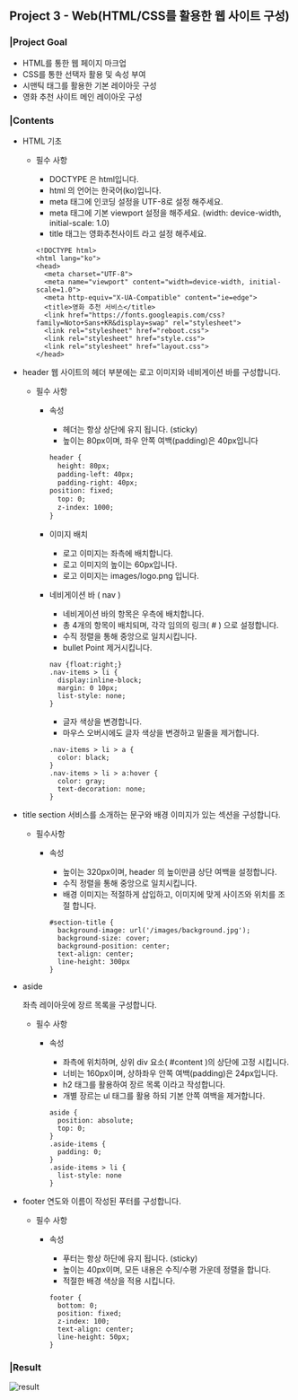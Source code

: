 ## Project 3 - Web(HTML/CSS를 활용한 웹 사이트 구성)

### |Project Goal

- HTML를 통한 웹 페이지 마크업
- CSS를 통한 선택자 활용 및 속성 부여
- 시맨틱 태그를 활용한 기본 레이아웃 구성
- 영화 추천 사이트 메인 레이아웃 구성



### |Contents

- HTML 기초

  - 필수 사항
    - DOCTYPE 은 html입니다.
    - html 의 언어는 한국어(ko)입니다.
    - meta 태그에 인코딩 설정을 UTF-8로 설정 해주세요.
    - meta 태그에 기본 viewport 설정을 해주세요. (width: device-width, initial-scale: 1.0)
    - title 태그는 영화추천사이트 라고 설정 해주세요.
    
    ```
    <!DOCTYPE html>
    <html lang="ko">
    <head>
      <meta charset="UTF-8">
      <meta name="viewport" content="width=device-width, initial-scale=1.0">
      <meta http-equiv="X-UA-Compatible" content="ie=edge">
      <title>영화 추천 서비스</title>
      <link href="https://fonts.googleapis.com/css?family=Noto+Sans+KR&display=swap" rel="stylesheet">
      <link rel="stylesheet" href="reboot.css">
      <link rel="stylesheet" href="style.css">
      <link rel="stylesheet" href="layout.css">
    </head>
    ```
    
    

- header
  웹 사이트의 헤더 부분에는 로고 이미지와 네비게이션 바를 구성합니다.

  - 필수 사항
    
    - 속성
    
      - 헤더는 항상 상단에 유지 됩니다. (sticky)
      - 높이는 80px이며, 좌우 안쪽 여백(padding)은 40px입니다
    
      ```html
      header {
        height: 80px;
        padding-left: 40px;
        padding-right: 40px;
      position: fixed;
        top: 0;
        z-index: 1000;
      }
      ```
    
    - 이미지 배치
    
      - 로고 이미지는 좌측에 배치합니다.
      - 로고 이미지의 높이는 60px입니다.
      - 로고 이미지는 images/logo.png 입니다.
    
    - 네비게이션 바 ( nav )
    
      - 네비게이션 바의 항목은 우측에 배치합니다.
      - 총 4개의 항목이 배치되며, 각각 임의의 링크( # ) 으로 설정합니다.
      - 수직 정렬을 통해 중앙으로 일치시킵니다.
      - bullet Point 제거시킵니다.
    
      ```
      nav {float:right;}
      .nav-items > li {
        display:inline-block;
        margin: 0 10px;
        list-style: none;  
      }
      ```
    
      - 글자 색상을 변경합니다.
      -  마우스 오버시에도 글자 색상을 변경하고 밑줄을 제거합니다.
    
      ```
      .nav-items > li > a {
        color: black;
      }
      .nav-items > li > a:hover {
        color: gray;
        text-decoration: none;
      }
      ```
  
- title section
  서비스를 소개하는 문구와 배경 이미지가 있는 섹션을 구성합니다.

  - 필수사항

    - 속성

      - 높이는 320px이며, header 의 높이만큼 상단 여백을 설정합니다.
      - 수직 정렬을 통해 중앙으로 일치시킵니다.
      - 배경 이미지는 적절하게 삽입하고, 이미지에 맞게 사이즈와 위치를 조절 합니다.

      ```
      #section-title {
        background-image: url('/images/background.jpg');
        background-size: cover;
        background-position: center;
        text-align: center;
        line-height: 300px
      }
      ```

      

- aside

  좌측 레이아웃에 장르 목록을 구성합니다.

  - 필수 사항
    - 속성

      - 좌측에 위치하며, 상위 div 요소( #content )의 상단에 고정 시킵니다.
      - 너비는 160px이며, 상하좌우 안쪽 여백(padding)은 24px입니다.
      - h2 태그를 활용하여 장르 목록 이라고 작성합니다.
      - 개별 장르는 ul 태그를 활용 하되 기본 안쪽 여백을 제거합니다.

      ```
      aside {
        position: absolute;
        top: 0;
      }
      .aside-items {
        padding: 0;
      }
      .aside-items > li {
        list-style: none
      }
      ```

      

- footer
  연도와 이름이 작성된 푸터를 구성합니다.

  - 필수 사항

    - 속성

      - 푸터는 항상 하단에 유지 됩니다. (sticky)
      - 높이는 40px이며, 모든 내용은 수직/수평 가운데 정렬을 합니다.
      - 적절한 배경 색상을 적용 시킵니다.

      ```
      footer {
        bottom: 0;
        position: fixed;
        z-index: 100;
        text-align: center;
        line-height: 50px;
      }
      ```

      

### |Result

![result](C:\Users\student\development\PJT\pjt03\결과물.jpg)


